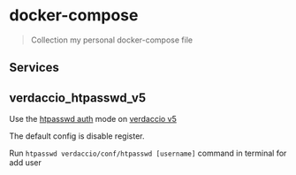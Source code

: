 # docker-compose

> Collection my personal docker-compose file

## Services

## verdaccio_htpasswd_v5

Use the [htpasswd auth](https://verdaccio.org/docs/authentication/#default-htpasswd) mode on [verdaccio v5](https://verdaccio.org)

The default config is disable register.

Run `htpasswd verdaccio/conf/htpasswd [username]` command in terminal for add user

